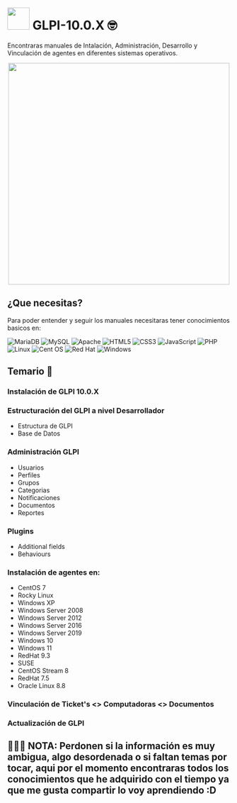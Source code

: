 # <img src="https://play-lh.googleusercontent.com/NAKibQ0iva_Zh4vB9-JbFcZOu_4NW-SsvNZeQFcOhiw3vBYYpkl_t88u8WASzkDR_Q" width="50"> GLPI-10.0.X 🤓
Encontraras manuales de Intalación, Administración, Desarrollo y Vinculación de agentes en diferentes sistemas operativos.

<div id="header" align="center">
<img src="https://inforges.es/wp-content/uploads/2022/08/glpi.webp" width="500">
</div>

## ¿Que necesitas?
Para poder entender y seguir los manuales necesitaras tener conocimientos basicos en:

![MariaDB](https://img.shields.io/badge/MariaDB-003545?style=for-the-badge&logo=mariadb&logoColor=white)
![MySQL](https://img.shields.io/badge/mysql-4479A1.svg?style=for-the-badge&logo=mysql&logoColor=white)
![Apache](https://img.shields.io/badge/apache-%23D42029.svg?style=for-the-badge&logo=apache&logoColor=white)
![HTML5](https://img.shields.io/badge/html5-%23E34F26.svg?style=for-the-badge&logo=html5&logoColor=white)
![CSS3](https://img.shields.io/badge/css3-%231572B6.svg?style=for-the-badge&logo=css3&logoColor=white)
![JavaScript](https://img.shields.io/badge/javascript-%23323330.svg?style=for-the-badge&logo=javascript&logoColor=%23F7DF1E)
![PHP](https://img.shields.io/badge/php-%23777BB4.svg?style=for-the-badge&logo=php&logoColor=white)
![Linux](https://img.shields.io/badge/Linux-FCC624?style=for-the-badge&logo=linux&logoColor=black)
![Cent OS](https://img.shields.io/badge/cent%20os-002260?style=for-the-badge&logo=centos&logoColor=F0F0F0)
![Red Hat](https://img.shields.io/badge/Red%20Hat-EE0000?style=for-the-badge&logo=redhat&logoColor=white)
![Windows](https://img.shields.io/badge/Windows-0078D6?style=for-the-badge&logo=windows&logoColor=white)

## Temario 📃

### Instalación de GLPI 10.0.X
### Estructuración del GLPI a nivel Desarrollador 
- Estructura de GLPI
- Base de Datos
### Administración GLPI
- Usuarios
- Perfiles
- Grupos
- Categorias
- Notificaciones
- Documentos
- Reportes
### Plugins
- Additional fields
- Behaviours
### Instalación de agentes en:
- CentOS 7
- Rocky Linux
- Windows XP
- Windows Server 2008
- Windows Server 2012
- Windows Server 2016
- Windows Server 2019
- Windows 10
- Windows 11
- RedHat 9.3
- SUSE
- CentOS Stream 8
- RedHat 7.5
- Oracle Linux 8.8
### Vinculación de Ticket's <> Computadoras <> Documentos
### Actualización de GLPI



## 🚨🚨🚨 NOTA: Perdonen si la información es muy ambigua, algo desordenada o si faltan temas por tocar, aqui por el momento encontraras todos los conocimientos que he adquirido con el tiempo ya que me gusta compartir lo voy aprendiendo :D